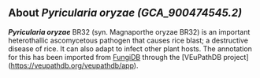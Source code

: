 
About *Pyricularia oryzae (GCA\_900474545.2)* 
--------------------------------------------------------------

***Pyricularia oryzae*** BR32 (syn. Magnaporthe oryzae BR32) is an important 
heterothallic ascomycetous pathogen that causes rice blast; a destructive 
disease of rice. It can also adapt to infect other plant hosts.
The annotation for this has been imported from [FungiDB](https://fungidb.org/fungidb/app/record/dataset/TMPTX_moryBR32)
through the [VEuPathDB project] (https://veupathdb.org/veupathdb/app).
